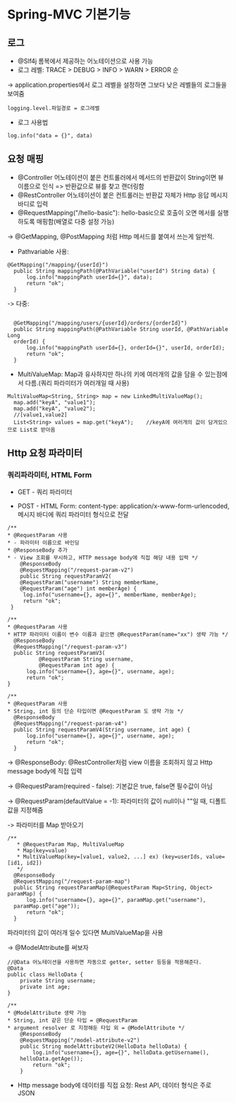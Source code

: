# Spring-MVC 기본기능

## 로그
* @Slf4j 롬복에서 제공하는 어노테이션으로 사용 가능
* 로그 레벨: TRACE > DEBUG > INFO > WARN > ERROR 순 

-> application.properties에서 로그 레벨을 설정하면 그보다 낮은 레벨들의 로그들을 보여줌
```
logging.level.파일경로 = 로그레벨
```

* 로그 사용법
```
log.info("data = {}", data)
```

## 요청 매핑
* @Controller 어노테이션이 붙은 컨트롤러에서 메서드의 반환값이 String이면 뷰 이름으로 인식 => 반환값으로 뷰를 찾고 랜더링함
* @RestController 어노테이션이 붙은 컨트롤러는 반환값 자체가 Http 응답 메시지 바디로 입력 
* @RequestMapping("/hello-basic"): hello-basic으로 호출이 오면 메서를 실행하도록 매핑함(배열로 다중 설정 가능)

-> @GetMapping, @PostMapping 처럼 Http 메서드를 붙여서 쓰는게 일반적.

* Pathvariable 사용: 

```
@GetMapping("/mapping/{userId}")
  public String mappingPath(@PathVariable("userId") String data) {
      log.info("mappingPath userId={}", data);
      return "ok";
  }
```

-> 다중:

```

  @GetMapping("/mapping/users/{userId}/orders/{orderId}")
  public String mappingPath(@PathVariable String userId, @PathVariable Long
  orderId) {
      log.info("mappingPath userId={}, orderId={}", userId, orderId);
      return "ok";
  }
```

* MultiValueMap: Map과 유사하지만 하나의 키에 여러개의 값을 담을 수 있는점에서 다름.(쿼리 파라미터가 여러개일 때 사용)
```
MultiValueMap<String, String> map = new LinkedMultiValueMap();
  map.add("keyA", "value1");
  map.add("keyA", "value2");
  //[value1,value2]
  List<String> values = map.get("keyA");	//keyA에 여러개의 값이 담겨있으므로 List로 받아옴
```

## Http 요청 파라미터

### 쿼리파라미터, HTML Form

* GET - 쿼리 파라미터

* POST - HTML Form: content-type: application/x-www-form-urlencoded, 메시지 바디에 쿼리 파라미터 형식으로 전달
```
/**
* @RequestParam 사용
* - 파라미터 이름으로 바인딩
* @ResponseBody 추가
* - View 조회를 무시하고, HTTP message body에 직접 해당 내용 입력 */
    @ResponseBody
    @RequestMapping("/request-param-v2")
    public String requestParamV2(
    @RequestParam("username") String memberName,
    @RequestParam("age") int memberAge) {
     log.info("username={}, age={}", memberName, memberAge);
     return "ok";
 }

/**
* @RequestParam 사용
* HTTP 파라미터 이름이 변수 이름과 같으면 @RequestParam(name="xx") 생략 가능 */
  @ResponseBody
  @RequestMapping("/request-param-v3")
  public String requestParamV3(
          @RequestParam String username,
          @RequestParam int age) {
      log.info("username={}, age={}", username, age);
      return "ok";
}

/**
* @RequestParam 사용
* String, int 등의 단순 타입이면 @RequestParam 도 생략 가능 */
  @ResponseBody
  @RequestMapping("/request-param-v4")
  public String requestParamV4(String username, int age) {
      log.info("username={}, age={}", username, age);
      return "ok";
  }
```

-> @ResponseBody: @RestController처럼 view 이름을 조회하지 않고 Http message body에 직접 입력

-> @RequestParam(required - false): 기본값은 true, false면 필수값이 아님 

-> @RequestParam(defaultValue = -1): 파라미터의 값이 null이나 ""일 때, 디폴트 값을 지정해줌 				  

-> 파라미터를 Map 받아오기
```
/**
   * @RequestParam Map, MultiValueMap
   * Map(key=value)
   * MultiValueMap(key=[value1, value2, ...] ex) (key=userIds, value=[id1, id2])
   */
  @ResponseBody
  @RequestMapping("/request-param-map")
  public String requestParamMap(@RequestParam Map<String, Object> paramMap) {
      log.info("username={}, age={}", paramMap.get("username"),
  paramMap.get("age"));
      return "ok";
  }
```
파라미터의 값이 여러개 일수 있다면 MultiValueMap을 사용

-> @ModelAttribute를 써보자
```
//@Data 어노테이션을 사용하면 자동으로 getter, setter 등등을 적용해준다. 
@Data
public class HelloData {
	private String username;
	private int age;
}

/**
* @ModelAttribute 생략 가능
* String, int 같은 단순 타입 = @RequestParam
* argument resolver 로 지정해둔 타입 외 = @ModelAttribute */
    @ResponseBody
    @RequestMapping("/model-attribute-v2")
    public String modelAttributeV2(HelloData helloData) {
        log.info("username={}, age={}", helloData.getUsername(),
    helloData.getAge());
        return "ok";
    }
```
* Http message body에 데이터를 직접 요청: Rest API, 데이터 형식은 주로 JSON



